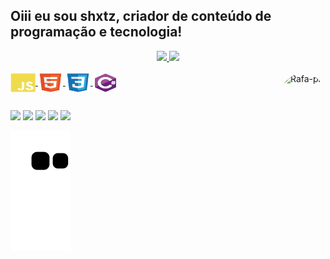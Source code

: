 ## Oiii eu sou shxtz, criador de conteúdo de programação e tecnologia!
<div align="center">
  <a href="https://github.com/shxtz">
  <img height="180em" src="https://github-readme-stats.vercel.app/api?username=shxtz&show_icons=true&theme=ocean_dark&include_all_commits=true&count_private=false"/>
  <img height="115em" src="https://github-readme-stats.vercel.app/api/top-langs/?username=shxtz&layout=compact&langs_count=8&theme=ocean_dark"/>
</div>
<div style="display: inline_block"><br>
  <img align="center" alt="Rafa-Js" height="30" width="40" src="https://raw.githubusercontent.com/devicons/devicon/master/icons/javascript/javascript-plain.svg">
  <img align="center" alt="Rafa-HTML" height="30" width="40" src="https://raw.githubusercontent.com/devicons/devicon/master/icons/html5/html5-original.svg">
  <img align="center" alt="Rafa-CSS" height="30" width="40" src="https://raw.githubusercontent.com/devicons/devicon/master/icons/css3/css3-original.svg">
  <img align="center" alt="Rafa-Csharp" height="30" width="40" src="https://raw.githubusercontent.com/devicons/devicon/master/icons/csharp/csharp-original.svg">
  <img align="right" alt="Rafa-pic" height="150" style="border-radius:50px;" src="https://cdn.discordapp.com/attachments/1001146735843872879/1017077970445275156/bada65eaa7752eea9c01707f5711e3e8-removebg-preview.png">
</div>
  
  ##
 
<div> 
  <a href="https://www.youtube.com/channel/UCe2ECoG4VOsqY5rt2PuKKpw" target="_blank"><img src="https://img.shields.io/badge/YouTube-FF0000?style=for-the-badge&logo=youtube&logoColor=white" target="_blank"></a>
  <a href="https://www.instagram.com/2x.glxz/" target="_blank"><img src="https://img.shields.io/badge/-Instagram-%23E4405F?style=for-the-badge&logo=instagram&logoColor=white" target="_blank"></a>
 	<a href="https://www.twitch.tv/shxtzofc" target="_blank"><img src="https://img.shields.io/badge/Twitch-9146FF?style=for-the-badge&logo=twitch&logoColor=white" target="_blank"></a>
 <a href="https://discord.gg/rZ6Xpd2j" target="_blank"><img src="https://img.shields.io/badge/Discord-7289DA?style=for-the-badge&logo=discord&logoColor=white" target="_blank"></a> 
  <a href = "mailto:glxzprodctions@gmail.com
"><img src="https://img.shields.io/badge/-Gmail-%23333?style=for-the-badge&logo=gmail&logoColor=white" target="_blank"></a>

![Snake animation](https://github.com/rafaballerini/rafaballerini/blob/output/github-contribution-grid-snake.svg)
 
</div>
